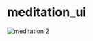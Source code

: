 # meditation_ui

![meditation 2](https://user-images.githubusercontent.com/35129476/46966058-3fa16580-d0b5-11e8-85f5-c521d22e1002.png)
